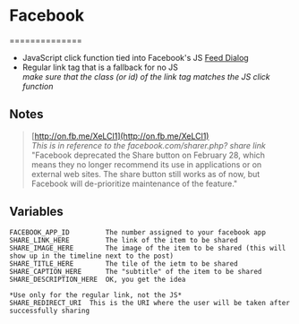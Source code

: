# Facebook   
==============

- JavaScript click function tied into Facebook's JS [Feed Dialog](http://bit.ly/fb-fd)   
- Regular link tag that is a fallback for no JS   
*make sure that the class (or id) of the link tag matches the JS click function*   


## Notes   
>[http://on.fb.me/XeLCl1](http://on.fb.me/XeLCl1)   
>_This is in reference to the facebook.com/sharer.php? share link_   
>"Facebook deprecated the Share button on February 28, which means they no longer recommend its use in applications or on external web sites. The share button still works as of now, but Facebook will de-prioritize maintenance of the feature."   

## Variables   
	FACEBOOK_APP_ID			The number assigned to your facebook app   
	SHARE_LINK_HERE			The link of the item to be shared   
	SHARE_IMAGE_HERE		The image of the item to be shared (this will show up in the timeline next to the post)   
	SHARE_TITLE_HERE		The tile of the ietm to be shared   
	SHARE_CAPTION_HERE		The "subtitle" of the item to be shared   
	SHARE_DESCRIPTION_HERE	OK, you get the idea   
	
	*Use only for the regular link, not the JS*   
	SHARE_REDIRECT_URI	This is the URI where the user will be taken after successfully sharing   